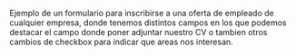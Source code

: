 Ejemplo de un formulario para inscribirse a una oferta de empleado de cualquier empresa, donde tenemos distintos campos en los que podemos destacar el campo donde poner adjuntar nuestro CV o tambien otros cambios de checkbox para indicar que areas nos interesan.
